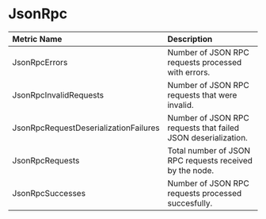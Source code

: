 # JsonRpc

| Metric Name | Description |
| :--- | :--- |
| JsonRpcErrors | Number of JSON RPC requests processed with errors. |
| JsonRpcInvalidRequests | Number of JSON RPC requests that were invalid. |
| JsonRpcRequestDeserializationFailures | Number of JSON RPC requests that failed JSON deserialization. |
| JsonRpcRequests | Total number of JSON RPC requests received by the node. |
| JsonRpcSuccesses | Number of JSON RPC requests processed succesfully. |

